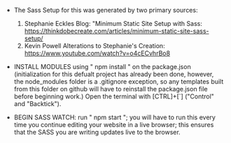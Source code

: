 - The Sass Setup for this was generated by two primary sources:
    1. Stephanie Eckles Blog: "Minimum Static Site Setup with Sass: https://thinkdobecreate.com/articles/minimum-static-site-sass-setup/
    2. Kevin Powell Alterations to Stephanie's Creation: https://www.youtube.com/watch?v=o4cECvhrBo8

 - INSTALL MODULES using " npm install " on the package.json (initialization for this defualt project has already been done, however, the node_modules folder is a .gitignore exception, so any templates built from this folder on github will have to reinstall the package.json file before beginning work.) Open the terminal with [CTRL]+[`] ("Control" and "Backtick").

 - BEGIN SASS WATCH: run " npm start "; you will have to run this every time you continue editing your website in a live browser; this ensures that the SASS you are writing updates live to the browser.
